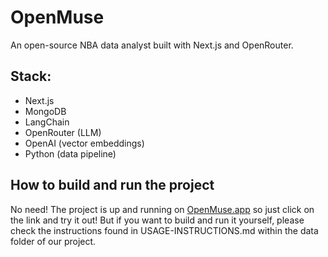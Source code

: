 # OpenMuse
An open-source NBA data analyst built with Next.js and OpenRouter.

## Stack:
- Next.js
- MongoDB
- LangChain
- OpenRouter (LLM)
- OpenAI (vector embeddings)
- Python (data pipeline)

## How to build and run the project
No need! The project is up and running on [OpenMuse.app](https://openmuse.app/) so just click on the link and try it out!
But if you want to build and run it yourself, please check the instructions found in USAGE-INSTRUCTIONS.md within the data folder of our project.
